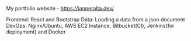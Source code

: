 My portfolio website - https://ianperalta.dev/

Frontend: React and Bootstrap
Data: Loading a data from a json document
DevOps: Nginx/Ubuntu, AWS EC2 Instance, Bitbucket(CI), Jenkins(for deployment) and Docker  
